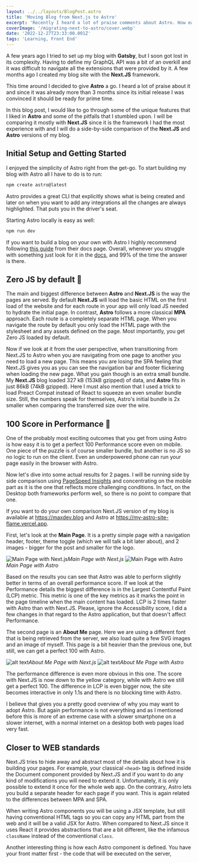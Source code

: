 ```yaml
---
layout: ../../layouts/BlogPost.astro
title: 'Moving Blog from Next.js to Astro'
excerpt: 'Recently I heard a lot of praise comments about Astro. How easy it is to use it for static websites and how performant it can be due to the Zero JS by default. I decided to give it a try and share my learnings here 📘.'
coverImage: '/migrating-next-to-astro/cover.webp'
date: '2022-12-27T23:33:00.001Z'
tags: 'Learning, Front End'
---
```


A few years ago I tried to set up my blog with **Gatsby**, but I soon got lost in its complexity. Having to define my GraphQL API was a bit of an overkill and it was difficult to navigate all the extensions that were provided by it. A few months ago I created my blog site with the **Next.JS** framework.

This time around I decided to give **Astro** a go. I heard a lot of praise about it and since it was already more than 3 months since its initial release I was convinced it should be ready for prime time.

In this blog post, I would like to go through some of the unique features that I liked in **Astro** and some of the pitfalls that I stumbled upon. I will be comparing it mostly with **Next.JS** since it is the framework I had the most experience with and I will do a side-by-side comparison of the **Next.JS** and **Astro** versions of my blog.

## Initial Setup and Getting Started

I enjoyed the simplicity of Astro right from the get-go. To start building my blog with Astro all I have to do is to run:

```bash
npm create astro@latest
```

Astro provides a great CLI that explicitly shows what is being created and later on when you want to add any integrations all the changes are always highlighted. That puts you in the driver's seat.

Starting Astro locally is easy as well:

```bash
npm run dev
```

If you want to build a blog on your own with Astro I highly recommend following [this guide](https://docs.astro.build/en/tutorial/0-introduction/) from their docs page. Overall, whenever you struggle with something just look for it in the [docs](https://docs.astro.build/en/getting-started/), and 99% of the time the answer is there.

## Zero JS by default 🚆

The main and biggest difference between **Astro** and **Next.JS** is the way the pages are served. By default **Next.JS** will load the basic HTML on the first load of the website and for each route in your app will only load JS needed to hydrate the initial page. In contrast, **Astro** follows a more classical **MPA** approach. Each route is a completely separate HTML page. When you navigate the route by default you only load the HTML page with the stylesheet and any assets defined on the page. Most importantly, you get Zero JS loaded by default.

Now if we look at it from the user perspective, when transitioning from Next.JS to Astro when you are navigating from one page to another you need to load a new page. This means you are losing the SPA feeling that Next.JS gives you as you can see the navigation bar and footer flickering when loading the new page. What you gain though is an extra small bundle. My **Next.JS** blog loaded 327 kB (153kB gzipped) of data, and **Astro** fits in just 86kB (74kB gzipped). Here I must also mention that I used a trick to load Preact Compat instead of React to squeeze an even smaller bundle size. Still, the numbers speak for themselves, Astro's initial bundle is 2x smaller when comparing the transferred size over the wire.

## 100 Score in Performance 🚀

One of the probably most exciting outcomes that you get from using Astro is how easy it is to get a perfect 100 Performance score even on mobile. One piece of the puzzle is of course smaller bundle, but another is no JS so no logic to run on the client. Even an underpowered phone can run your page easily in the browser with Astro.

Now let's dive into some actual results for 2 pages. I will be running side by side comparison using [PageSpeed Insights](https://pagespeed.web.dev) and concentrating on the mobile part as it is the one that reflects more challenging conditions. In fact, on the Desktop both frameworks perform well, so there is no point to compare that one.

If you want to do your own comparison Next.JS version of my blog is available at https://maxdev.blog and Astro at https://my-astro-site-flame.vercel.app.

First, let's look at the **Main Page**. It is a pretty simple page with a navigation header, footer, theme toggle (which we will talk a bit later about), and 2 images - bigger for the post and smaller for the logo.

<img src="/migrating-next-to-astro/main_next.webp" alt="Main Page with Next.js">_Main Page with Next.js_
<img src="/migrating-next-to-astro/main_astro.webp" alt="Main Page with Astro">_Main Page with Astro_

Based on the results you can see that Astro was able to perform slightly better in terms of an overall performance score. If we look at the Performance details the biggest difference is in the Largest Contentful Paint (LCP) metric. This metric is one of the key metrics as it marks the point in the page timeline when the main content has loaded. LCP is 2 times faster with Astro than with Next.JS. Please, ignore the Accessibility score, I did a few changes in that regard to the Astro application, but that doesn't affect Performance.

The second page is an **About Me** page. Here we are using a different font that is being retrieved from the server, we also load quite a few SVG images and an image of myself. This page is a bit heavier than the previous one, but still, we can get a perfect 100 with Astro.

![alt text](/migrating-next-to-astro/about_me_next.webp)_About Me Page with Next.js_
![alt text](/migrating-next-to-astro/about_me_astro.webp)_About Me Page with Astro_

The performance difference is even more obvious in this one. The score with Next.JS is now down to the yellow category, while with Astro we still get a perfect 100. The difference in LCP is even bigger now, the site becomes interactive in only 1.1s and there is no blocking time with Astro.

I believe that gives you a pretty good overview of why you may want to adopt Astro. But again performance is not everything and as I mentioned before this is more of an extreme case with a slower smartphone on a slower internet, with a normal internet on a desktop both web pages load very fast.

## Closer to WEB standards

Next.JS tries to hide away and abstract most of the details about how it is building your pages. For example, your classical `<head>` tag is defined inside the Document component provided by Next.JS and if you want to do any kind of modifications you will need to extend it. Unfortunately, it is only possible to extend it once for the whole web app. On the contrary, Astro lets you build a separate header for each page if you want. This is again related to the differences between MPA and SPA.

When writing Astro components you will be using a JSX template, but still having conventional HTML tags so you can copy any HTML part from the web and it will be a valid JSX for Astro. When compared to Next.JS since it uses React it provides abstractions that are a bit different, like the infamous `className` instead of the conventional `class`.

Another interesting thing is how each Astro component is defined. You have your front matter first - the code that will be executed on the server, <script> part, a <styles> part, and finally your actual content. This idea was borrowed from Vue. It has its drawbacks and benefits. Personally, since I use Tailwind I don't even need to specify the <styles> part, but if you want you to have the option.

## Easy to write code executed on the server

Astro provides a very simple mental model on how to make code run on the server instead of on the client. All you have to do is write it in the frontmatter of your component. That's it! For example, this is how I can retrieve the list of my blog posts:

```js
import type { MarkdownInstance } from 'astro'
import type Post from '../types/post'

// Use Astro.glob() to fetch all posts, and then sort them by date.
const posts = (
  (await Astro.glob) <
  MarkdownInstance <
  Post >> './posts/*.{md,mdx}'
)
  .sort(
    (a, b) =>
      new Date(b.frontmatter.date).valueOf() -
      new Date(a.frontmatter.date).valueOf()
  )
  .map((post) => {
    return { ...post.frontmatter, slug: post.url }
  })
```

You can see I am using `Astro.glob` to retrieve the list of my posts. All I have to do is specify where it is located and what file types I am expecting.

In Next.JS I can do the same with the following code.

```js
import fs from 'fs'
import { join } from 'path'

const postsDirectory = join(process.cwd(), '_posts')

export function getPostSlugs() {
  return fs.readdirSync(postsDirectory)
}

export function getAllPosts(fields: string[] = []) {
  const slugs = getPostSlugs()
  return (
    slugs
      .map((slug) => getPostBySlug(slug, fields))
      // sort posts by date in descending order
      .sort((post1, post2) => (post1.date > post2.date ? -1 : 1))
  )
}

export const getStaticProps = async () => {
  const allPosts = getAllPosts([
    'title',
    'date',
    'slug',
    'coverImage',
    'excerpt'
  ])

  return {
    props: { allPosts }
  }
}
```

While in both cases it is not rocket science to understand what is being executed. In the first example, it is much easier as `Astro.glob` abstracts all the complexity of going through the file system and reading the necessary directory. Plus you don't have to put the result into a `getStaticProps` method, all you need to do is just write the content inside the frontmatter of your component and it will be served statically by default. Of course, the way Next.JS does it gives you a bit more flexibility, especially if writing a more complex web app, but for a blog post you anyway should serve statically generated pages to ensure the best user experience.

## Markdown, RSS, Tailwind out of the box

Astro provides plenty of different official integrations. The ones I already used in my blog are RSS, Sitemap, and TailwindCSS. It allows one to quickly start using it and is impressive how big the ecosystem got in so little time. Astro even provides SSR adapters for different platforms like Vercel and Deno. However, if you would like to use SSR you would probably be better with Next.JS as the support of it is much better right now. Probably, what I am most excited to try next is the Integrations for UI frameworks available. This brings me to my next point.

## No Vendor Lock-In 🏝️

Astro provides you with plenty of options using pure Astro components. But if this is not enough for you, you can bring any UI framework/library. So far Astro supports React, Preact, Svelte, Vue, Solid, AlpineJS, and Lit. That is plenty of great options, if you are fancy you can even combine different frameworks on the same page (or if you like your user to struggle and load all this JS 😆). Comparing to Next.JS or Gatsby, where you are locked to React this provides a set of options to develop your website. You have the flexibility to use different frameworks on different pages. Or you can use a lighter framework than React to make your website bundle smaller and loading times faster.

This is all possible due to Astro's island architecture. As mentioned before Astro ships with Zero JS by default, but if you need interactivity you can opt-in and only load the necessary JS when the user scrolls into the island. All the islands are isolated, which is why you can have your React component in the header, and your Solid component in the footer. And all of them will load in parallel.

Moreover, you can specify when exactly your interactive component should be loaded. This is done by [Client Direcives](https://docs.astro.build/en/reference/directives-reference/#client-directives). You can force the component to load immediately, load on idle, load when the component is visible, or even load based on the media query.

## Pitfalls when using Astro

One of the issues I stumbled upon during setting up Astro is that the official `@astrojs/image` integration was not able to work with JPG and WEBP images. I had to use a plain `<img>` tag and specify the width and height manually. It is a bummer since the `<Image>` component provided by Next.JS works great and I don't need to compress and figure out the width and height of the images on my own.

Some other issue I noticed during the development is that hot reload doesn't always work. Sometimes during hot reload I got a broken UI that I couldn't figure out how it was built. I spent a good hour trying to understand what is wrong until I just accidentally restarted the Astro script and voila everything worked. I never had this issue with Next.JS.

A few smaller issues were how to load the fonts and icons. For both of these, I found an easy solution. For fonts, I used fontsource, which works by simply installing your font as an NPM package and importing it on the page you need. For the icons I used astro-icon integration, the setup was very simple - install the NPM package and start using it by importing an Icon component.

Another thing I had to deal with was the implementation of the dark mode toggle. This is something that you got out of the box with Tailwind, but you want to provide the user with a way to turn it on/off. For the website that uses Next.JS, I first used a short code that I wrote with React, but then I had an issue with the theme flickering before the rendering and I decided to use a library that solves it called `next-themes`. For the Astro however, I didn't want to load a whole UI library, being React or Preact just to have a simple logic for a dark mode toggle. So I had to build it with plain JS. By the way, it was the perfect use case for using the `<script>` tag in the component as the logic is closely tied to the toggle itself. Here is what I came up with.

```js
let themeToggleDarkIcon = document.getElementById('theme-toggle-dark-icon')
let themeToggleLightIcon = document.getElementById('theme-toggle-light-icon')

// Change the icons inside the button based on previous settings
if (
  localStorage.theme === 'dark' ||
  (!('theme' in localStorage) &&
    window.matchMedia('(prefers-color-scheme: dark)').matches)
) {
  themeToggleLightIcon?.classList.remove('hidden')
  document.documentElement.classList.add('dark')
} else {
  themeToggleDarkIcon?.classList.remove('hidden')
  document.documentElement.classList.remove('dark')
}

let themeToggleBtn = document.getElementById('theme-toggle-button')

themeToggleBtn?.addEventListener('click', function () {
  // toggle icons inside button
  themeToggleDarkIcon?.classList.toggle('hidden')
  themeToggleLightIcon?.classList.toggle('hidden')

  // if set via local storage previously
  if (localStorage.theme) {
    if (localStorage.theme === 'light') {
      document.documentElement.classList.add('dark')
      localStorage.setItem('theme', 'dark')
    } else {
      document.documentElement.classList.remove('dark')
      localStorage.setItem('theme', 'light')
    }

    // if NOT set via local storage previously
  } else {
    if (document.documentElement.classList.contains('dark')) {
      document.documentElement.classList.remove('dark')
      localStorage.setItem('theme', 'light')
    } else {
      document.documentElement.classList.add('dark')
      localStorage.setItem('theme', 'dark')
    }
  }
})
```

I must say it is not the code that I am most proud of, but it does the job for me, even if it looks uglier than what I could have achieved with a UI library like **React**. It loads initially either a dark or light theme based on the theme set in the local storage or color scheme of the user. By default, it will use the light theme. Next, we add an event listener to the button that changes the SVG icon if it was clicked and applies the theme to the website by adding dark to the class list. Since this JS snippet loads immediately I don't have any flickering when initially loading the page.

## Final Words

In my opinion, **Astro** combines the pure simplicity of tools like **Hugo** or **Jekyll**, while providing the power of building well-structured component-based frameworks like **Next.JS** with the additional benefit of not being tied to a specific UI library like **React**. That is why when I decide to bring something more interactive to my website, I will for sure give Solid a try. I believe Astro has a bright future and most importantly they know their target audience and focus their efforts on it.

On the other hand, I am still not fully decided on what technology to continue using for my blog. On one side faster first load of the web page, but on the other re-renders are a bit less user-friendly as you have the header and footer reloading and the Next.JS ecosystem is definitely more mature so some things might be lacking.

Overall, I am happy that I rebuilt my blog in another framework. It taught me a lot about how web pages are being served under the hood and how can I achieve the best performance for my website.

